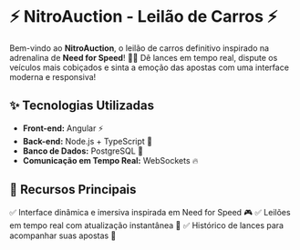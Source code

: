 # ⚡ NitroAuction - Leilão de Carros ⚡

Bem-vindo ao **NitroAuction**, o leilão de carros definitivo inspirado na adrenalina de **Need for Speed**! 🚗💨 Dê lances em tempo real, dispute os veículos mais cobiçados e sinta a emoção das apostas com uma interface moderna e responsiva!

## ✨ Tecnologias Utilizadas

- **Front-end:** Angular ⚡
- **Back-end:** Node.js + TypeScript 🚀
- **Banco de Dados:** PostgreSQL 🍃
- **Comunicação em Tempo Real:** WebSockets 🔥

## 🎯 Recursos Principais

✅ Interface dinâmica e imersiva inspirada em Need for Speed 🎮
✅ Leilões em tempo real com atualização instantânea 💼
✅ Histórico de lances para acompanhar suas apostas 📜
